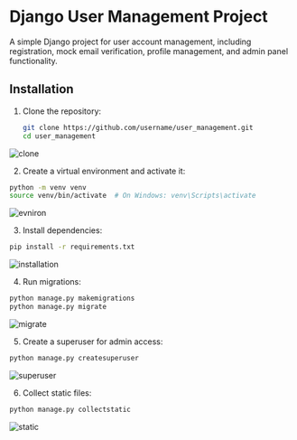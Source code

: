 # Django User Management Project

A simple Django project for user account management, including registration, mock email verification, profile management, and admin panel functionality.

## Installation

1. Clone the repository:
   ```bash
   git clone https://github.com/username/user_management.git
   cd user_management
   ```
![clone](https://github.com/user-attachments/assets/d8b4069b-f532-4c6f-9be9-baf18df0eec6)

2. Create a virtual environment and activate it:
```bash
python -m venv venv
source venv/bin/activate  # On Windows: venv\Scripts\activate
```
![evniron](https://github.com/user-attachments/assets/c141e83f-9ec6-4b2c-8cb5-9603bb0608f0)



3. Install dependencies:
```bash
pip install -r requirements.txt
```
![installation](https://github.com/user-attachments/assets/2394a72f-da07-493c-b0fe-db23e5ada6db)


4. Run migrations:
```bash
python manage.py makemigrations
python manage.py migrate
```
![migrate](https://github.com/user-attachments/assets/aea89a53-f234-4bf1-aa35-462dc9682761)

5. Create a superuser for admin access:
```bash
python manage.py createsuperuser
```
![superuser](https://github.com/user-attachments/assets/aee33d49-5fe3-439b-86a4-0f72930e1da3)

6. Collect static files:
```bash
python manage.py collectstatic
```
![static](https://github.com/user-attachments/assets/fe6193fb-2633-4db2-b0bb-9f78bf188fe5)
